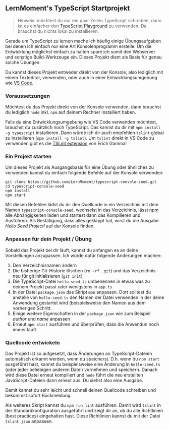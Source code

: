 ## LernMoment's TypeScript Startprojekt

> Hinweis: möchtest du nur ein paar Zeilen TypeScript schreiben, dann ist es einfacher den [TypeScript Playground](http://www.typescriptlang.org/play/) zu verwenden. Da brauchst du nichts lokal zu installieren.

Gerade um TypeScript zu lernen mache ich häufig einige Übungsaufgaben bei denen ich einfach nur eine Art Konsolenprogramm erstelle. Um die Entwicklung möglichst einfach zu halten spare ich somit den Webserver und sonstige Build-Werkzeuge ein. Dieses Projekt dient als Basis für genau solche Übungen.

Du kannst dieses Projekt entweder direkt von der Konsole, also lediglich mit einem Texteditor, verwenden, oder auch in einer Entwicklungsumgebung wie [VS Code](https://code.visualstudio.com/).

### Voraussetzungen

Möchtest du das Projekt direkt von der Konsole verwenden, dann brauchst du lediglich `node` inkl. `npm` auf deinem Rechner installiert haben.

Falls du eine Entwicklungsumgebung wie VS Code verwenden möchtest, brauchst du zusätzlich noch TypeScript. Das kannst du dir mit `npm install -g typescript` installieren. Dann würde ich dir auch empfehlen `tslint` global zu installieren (`npm install -g tslint`). Um `tslint` direkt in VS Code zu verwenden gibt es die [TSLint extension](https://marketplace.visualstudio.com/items?itemName=eg2.tslint) von Erich Gamma! 

### Ein Projekt starten

Um dieses Projekt als Ausgangsbasis für eine Übung oder ähnliches zu verwenden kannst du einfach folgende Befehle auf der Konsole verwenden:

```
git clone https://github.com/LernMoment/typescript-console-seed.git
cd typescript-console-seed
npm install
npm start
```

Mit diesen Befehlen lädst du dir den Quellcode in ein Verzeichnis mit dem Namen `typescript-console-seed`, wechselst in das Verzeichnis, lässt [npm](https://www.npmjs.com) alle Abhängigkeiten laden und startest dann das Kompilieren und Ausführen. Als Bestätigung, dass alles geklappt hat, wirst du die Ausgabe *Hello Seed Project!* auf der Konsole finden.

### Anpassen für dein Projekt / Übung

Sobald das Projekt bei dir läuft, kannst du anfangen es an deine Vorstellungen anzupassen. Ich würde dafür folgende Änderungen machen:

 1. Den Verzeichnisnamen ändern
 2. Die bisherige Git-Historie löschen (`rm -rf .git`) und das Verzeichnis neu für git initialisieren (`git init`)
 3. Die TypeScript-Datei `hello-seed.ts` umbenennen in etwas was zu deinem Projekt passt oder wenigstens in `app.ts`
 4. In der Datei `package.json` das Skript `mon` anpassen. Dort solltest du anstelle von `hello-seed.ts` den Namen der Datei verwenden in der deine Anwendung gestartet wird (beispielsweise den Namen aus dem vorherigen Schritt.
 5. Einige weitere Eigenschaften in der `package.json` wie zum Beispiel *author* und *name* anpassen
 6. Erneut `npm start` ausführen und überprüfen, dass die Anwendun noch immer läuft

### Quellcode entwickeln

Das Projekt ist so aufgesetzt, dass Änderungen an TypeScript-Dateien automatisch erkannt werden, wenn du speicherst. D.h. wenn du `npm start` ausgeführt hast, kannst du beispielsweise eine Änderung in `hello-seed.ts` (oder jeder beliebigen anderen Datei) vornehmen und speichern. Danach wird diese Datei erneut kompiliert und `node` führt die neu erstellten JavaScript-Dateien dann erneut aus. Du siehst also eine Ausgabe.

Damit kannst du sehr leicht und schnell deinen Quellcode schreiben und bekommst sofort Rückmeldung. 

Als weiteres Skript kannst du `npm run lint` ausführen. Damit wird `tslint` in der Standardkonfiguration ausgeführt und zeigt dir an, ob du alle Richtlinien (best practices) eingehalten hast. Diese Richtlinien kannst du mit der Datei `tslint.json` anpassen. 
